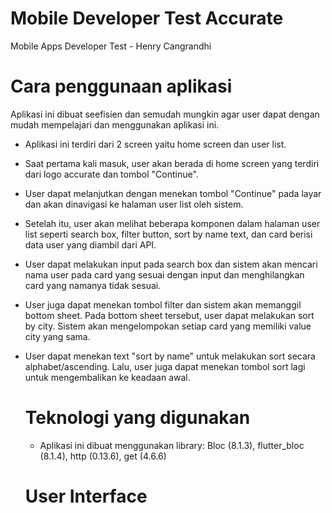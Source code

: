 # Mobile Developer Test Accurate
 Mobile Apps Developer Test - Henry Cangrandhi

 # Cara penggunaan aplikasi
 Aplikasi ini dibuat seefisien dan semudah mungkin agar user dapat dengan mudah mempelajari dan menggunakan aplikasi ini.
 - Aplikasi ini terdiri dari 2 screen yaitu home screen dan user list.
 - Saat pertama kali masuk, user akan berada di home screen yang terdiri dari logo accurate dan tombol "Continue".
 - User dapat melanjutkan dengan menekan tombol "Continue" pada layar dan akan dinavigasi ke halaman user list oleh sistem.
 - Setelah itu, user akan melihat beberapa komponen dalam halaman user list seperti search box, filter button, sort by name text, dan card berisi data user yang diambil dari API.
 - User dapat melakukan input pada search box dan sistem akan mencari nama user pada card yang sesuai dengan input dan menghilangkan card yang namanya tidak sesuai.
 - User juga dapat menekan tombol filter dan sistem akan memanggil bottom sheet. Pada bottom sheet tersebut, user dapat melakukan sort by city. Sistem akan mengelompokan setiap card yang memiliki value city yang sama.
 - User dapat menekan text "sort by name" untuk melakukan sort secara alphabet/ascending. Lalu, user juga dapat menekan tombol sort lagi untuk mengembalikan ke keadaan awal.

   # Teknologi yang digunakan
   - Aplikasi ini dibuat menggunakan library: Bloc (8.1.3), flutter_bloc (8.1.4), http (0.13.6), get (4.6.6)

   # User Interface
   
  

